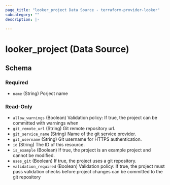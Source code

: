 ```yaml
---
page_title: "looker_project Data Source - terraform-provider-looker"
subcategory: ""
description: |-
  
---
```

# looker_project (Data Source)


<!-- schema generated by tfplugindocs -->
## Schema

### Required

- `name` (String) Porject name

### Read-Only

- `allow_warnings` (Boolean) Validation policy: If true, the project can be committed with warnings when
- `git_remote_url` (String) Git remote repository url.
- `git_service_name` (String) Name of the git service provider.
- `git_username` (String) Git username for HTTPS authentication.
- `id` (String) The ID of this resource.
- `is_example` (Boolean) If true, the project is an example project and cannot be modified.
- `uses_git` (Boolean) If true, the project uses a git repository.
- `validation_required` (Boolean) Validation policy: If true, the project must pass validation checks before project changes can be committed to the git repository
